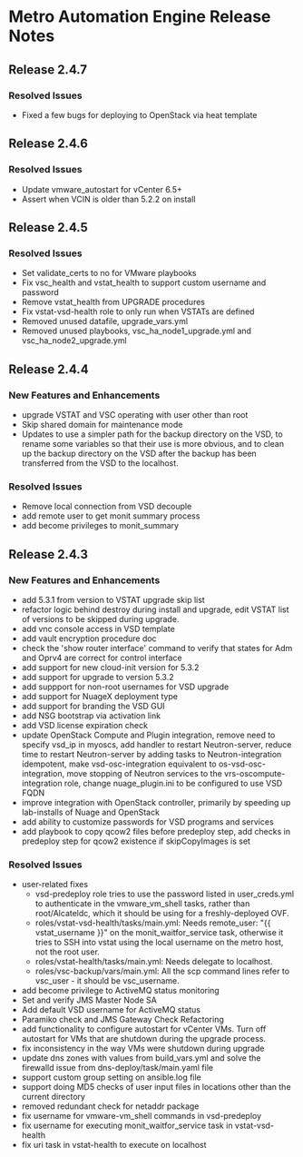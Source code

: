 # Metro Automation Engine Release Notes
## Release 2.4.7
### Resolved Issues
* Fixed a few bugs for deploying to OpenStack via heat template

## Release 2.4.6
### Resolved Issues
* Update vmware_autostart for vCenter 6.5+
* Assert when VCIN is older than 5.2.2 on install

## Release 2.4.5
### Resolved Issues
* Set validate_certs to no for VMware playbooks
* Fix vsc_health and vstat_health to support custom username and password
* Remove vstat_health from UPGRADE procedures
* Fix vstat-vsd-health role to only run when VSTATs are defined
* Removed unused datafile, upgrade_vars.yml
* Removed unused playbooks, vsc_ha_node1_upgrade.yml and vsc_ha_node2_upgrade.yml

## Release 2.4.4
### New Features and Enhancements
* upgrade VSTAT and VSC operating with user other than root
* Skip shared domain for maintenance mode
* Updates to use a simpler path for the backup directory on the VSD, to rename some variables so that their use is more obvious, and to clean up the backup directory on the VSD after the backup has been transferred from the VSD to the localhost.
### Resolved Issues
* Remove local connection from VSD decouple
* add remote user to get monit summary process
* add become privileges to monit_summary


## Release 2.4.3
### New Features and Enhancements
* add 5.3.1 from version to VSTAT upgrade skip list
* refactor logic behind destroy during install and upgrade, edit VSTAT list of versions to be skipped during upgrade.
* add vnc console access in VSD template
* add vault encryption procedure doc
* check the 'show router interface' command to verify that states for Adm and Oprv4 are correct for control interface
* add support for new cloud-init version for 5.3.2
* add support for upgrade to version 5.3.2
* add suppport for non-root usernames for VSD upgrade
* add support for NuageX deployment type
* add support for branding the VSD GUI
* add NSG bootstrap via activation link
* add VSD license expiration check
* update OpenStack Compute and Plugin integration, remove need to specify vsd_ip in myoscs, add handler to restart Neutron-server, reduce time to restart Neutron-server by adding tasks to Neutron-integration idempotent, make vsd-osc-integration equivalent to os-vsd-osc-integration, move stopping of Neutron services to the vrs-oscompute-integration role, change nuage_plugin.ini to be configured to use VSD FQDN
* improve integration with OpenStack controller, primarily by speeding up lab-installs of Nuage and OpenStack
* add ability to customize passwords for VSD programs and services
* add playbook to copy qcow2 files before predeploy step, add checks in predeploy step for qcow2 existence if skipCopyImages is set
### Resolved Issues
* user-related fixes
   - vsd-predeploy role tries to use the password listed in user_creds.yml to authenticate in the vmware_vm_shell tasks, rather than root/Alcateldc, which it should be using for a freshly-deployed OVF.
   - roles/vstat-vsd-health/tasks/main.yml: Needs remote_user: "{{ vstat_username }}" on the monit_waitfor_service task, otherwise it tries to SSH into vstat using the local username on the metro host, not the root user.
   - roles/vstat-health/tasks/main.yml: Needs delegate to localhost.
   - roles/vsc-backup/vars/main.yml: All the scp command lines refer to vsc_user - it should be vsc_username.
* add become privilege to ActiveMQ status monitoring
* Set and verify JMS Master Node SA
* Add default VSD username for ActiveMQ status
* Paramiko check and JMS Gateway Check Refactoring
* add functionality to configure autostart for vCenter VMs. Turn off autostart for VMs that are shutdown during the upgrade process.
* fix inconsistency in the way VMs were shutdown during upgrade
* update dns zones with values from build_vars.yml and solve the firewalld issue from dns-deploy/task/main.yaml file
* support custom group setting on ansible.log file
* support doing MD5 checks of user input files in locations other than the current directory
* removed redundant check for netaddr package
* fix username for vmware-vm_shell commands in vsd-predeploy
* fix username for executing monit_waitfor_service task in vstat-vsd-health
* fix uri task in vstat-health to execute on localhost
